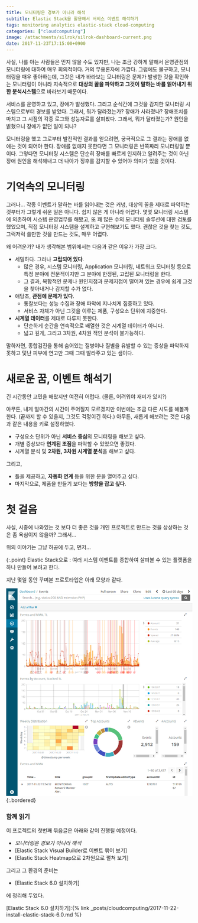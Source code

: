 ```yaml
---
title: 모니터링은 경보가 아니라 해석
subtitle: Elastic Stack을 활용해서 서비스 이벤트 해석하기
tags: monitoring analytics elastic-stack cloud-computing
categories: ["cloudcomputing"]
image: /attachments/silrok/silrok-dashboard-current.png
date: 2017-11-23T17:15:00+0900
---
```

사실, 나를 아는 사람들은 믿지 않을 수도 있지만, 나는 조금 강하게 말해서
운영관점의 모니터링에 대하여 매우 회의적이다. 거의 무용론자에 가깝다.
그럼에도 불구하고, 모니터링을 매우 좋아하는데, 그것은 내가 바라보는
모니터링은 문제가 발생한 것을 확인하는 모니터링이 아니라 지속적으로
**대상의 꼴을 파악하고 그것이 말하는 바를 읽어내기 위한 분석시스템**으로
바라보기 때문이다.

서비스를 운영하고 있고, 장애가 발생했다. 그리고 순식간에 그것을 감지한
모니터링 시스템으로부터 경보를 받았다. 그래서, 뭐가 달라졌는가? 장애가
사라졌나? 장애조치를 마치고 그 시점의 각종 로그와 성능자료를 살펴봤다.
그래서, 뭐가 달라졌는가? 원인을 밝혔으니 장애가 없던 일이 되나?

모니터링을 했고 그로부터 발전적인 결과를 얻으려면, 궁극적으로 그 결과는
장애를 없애는 것이 되어야 한다. 장애를 없애지 못한다면 그 모니터링은
반쪽짜리 모니터링일 뿐이다. 그렇다면 모니터링 시스템은 단순히 장애를
빠르게 인지하고 알려주는 것이 아닌 장애 원인을 해석해내고 더 나아가
징후를 감지할 수 있어야 의미가 있을 것이다.



# 기억속의 모니터링

그러나... 각종 이벤트가 말하는 바를 읽어내는 것은 커녕, 대상의 꼴을
제대로 파악하는 것부터가 그렇게 쉬운 일은 아니다. 쉽지 않은 게 아니라
어렵다.  몇몇 모니터링 시스템에 의존하여 시스템 운영업무를 해봤고, 또
꽤 많은 수의 모니터링 솔루션에 대한 검토를 했었으며, 직접 모니터링
시스템을 설계하고 구현해보기도 했다. 괜찮은 것을 찾는 것도, 그럭저럭
쓸만한 것을 만드는 것도, 매우 어렵다.

왜 어려운가? 내가 생각해본 범위에서는 다음과 같은 이유가 가장 크다.

* 세밀하다. 그러나 **고립되어 있다**.
  * 많은 경우, 시스템 모니터링, Application 모니터링, 네트워크 모니터링
    등으로 특정 분야에 전문적이지만 그 분야에 한정된, 고립된 모니터링을
    한다.
  * 그 결과, 복합적인 문제나 원인지점과 문제지점이 떨어져 있는 경우에
    쉽게 그것을 찾아내거나 감지할 수가 없다.
* 애당초, **관점에 문제가 있다**.
  * 통찰보다는 성능 수집과 장애 파악에 지나치게 집중하고 있다.
  * 서비스 자체가 아닌 그것을 이루는 제품, 구성요소 단위에 치중한다.
* **시계열 데이터**를 제대로 다루지 못한다.
  * 단순하게 순간을 연속적으로 배열한 것은 시계열 데이터가 아니다.
  * 넓고 깊게, 그리고 3차원, 4차원 적인 분석이 불가능하다.

말하자면, 종합검진을 통해 숨어있는 질병이나 질별을 유발할 수 있는 증상을
파악하지 못하고 덫난 피부에 연고만 그때 그때 발라주고 있는 샘이다.



# 새로운 꿈, 이벤트 해석기

긴 시간동안 고민을 해왔지만 여전히 어렵다. (물론, 어려워야 재미가 있지?)

아무튼, 내게 얼마간의 시간이 주어질지 모르겠지만 이번에는 조금 다른 시도를
해볼까 한다. (끝까지 할 수 있을지, 그것도 걱정이긴 하다.) 아무튼, 새롭게
해보려는 것은 다음과 같은 내용을 키로 설정하였다.

* 구성요소 단위가 아닌 **서비스 중심**의 모니터링을 해보고 싶다.
* 개별 증상보다 **연계된 조짐**을 파악할 수 있었으면 좋겠다.
* 시계열 분석 및 **2차원, 3차원 시계열 분석**을 해보고 싶다.

그리고,

* 틀을 제공하고, **자동화 연계** 등을 위한 문을 열어주고 싶다.
* 마지막으로, 제품을 만들기 보다는 **방향을 잡고 싶다**.



# 첫 걸음

사실, 시중에 나와있는 것 보다 더 좋은 것을 개인 프로젝트로 만드는 것을
상상하는 것은 좀 욕심이지 않을까? 그래서...

위의 이야기는 그냥 허공에 두고, 먼저...

{:.point}
Elastic Stack으로
: 여러 시스템 이벤트를 종합하여 살펴볼 수 있는 플랫폼을 하나 만들어
  보려고 한다.

지난 몇일 동안 꾸며본 프로토타입은 아래 모양과 같다.

![](/attachments/silrok/silrok-dashboard-current.png){:.bordered}


### 함께 읽기

이 프로젝트의 첫번째 묶음글은 아래와 같이 진행될 예정이다.

* _모니터링은 경보가 아니라 해석_
* [Elastic Stack Visual Builder로 이벤트 묶어 보기]
* [Elastic Stack Heatmap으로 2차원으로 펼쳐 보기]

그리고 그 환경의 준비는

* [Elastic Stack 6.0 설치하기]

에 정리해 두었다.


[Elastic Stack 6.0 설치하기]:{% link _posts/cloudcomputing/2017-11-22-install-elastic-stack-6.0.md %}

